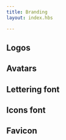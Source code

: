```yaml
---
title: Branding
layout: index.hbs

---
```


## Logos

## Avatars

## Lettering font

## Icons font

## Favicon
